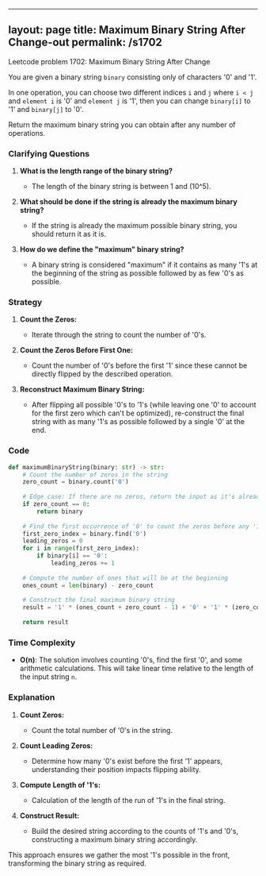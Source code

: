 
---
layout: page
title:  Maximum Binary String After Change-out
permalink: /s1702
---

Leetcode problem 1702: Maximum Binary String After Change

You are given a binary string `binary` consisting only of characters '0' and '1'. 

In one operation, you can choose two different indices `i` and `j` where `i < j` and `element i` is '0' and `element j` is '1', then you can change `binary[i]` to '1' and `binary[j]` to '0'.

Return the maximum binary string you can obtain after any number of operations.

### Clarifying Questions

1. **What is the length range of the binary string?**
   - The length of the binary string is between 1 and \(10^5\).
   
2. **What should be done if the string is already the maximum binary string?**
   - If the string is already the maximum possible binary string, you should return it as it is.
   
3. **How do we define the "maximum" binary string?**
   - A binary string is considered "maximum" if it contains as many '1's at the beginning of the string as possible followed by as few '0's as possible.

### Strategy

1. **Count the Zeros:**
   - Iterate through the string to count the number of '0's.
   
2. **Count the Zeros Before First One:**
   - Count the number of '0's before the first '1' since these cannot be directly flipped by the described operation.

3. **Reconstruct Maximum Binary String:**
   - After flipping all possible '0's to '1's (while leaving one '0' to account for the first zero which can't be optimized), re-construct the final string with as many '1's as possible followed by a single '0' at the end.

### Code

```python
def maximumBinaryString(binary: str) -> str:
    # Count the number of zeros in the string
    zero_count = binary.count('0')
    
    # Edge case: If there are no zeros, return the input as it's already maximized.
    if zero_count == 0:
        return binary
    
    # Find the first occurrence of '0' to count the zeros before any '1'
    first_zero_index = binary.find('0')
    leading_zeros = 0
    for i in range(first_zero_index):
        if binary[i] == '0':
            leading_zeros += 1
    
    # Compute the number of ones that will be at the beginning
    ones_count = len(binary) - zero_count
    
    # Construct the final maximum binary string
    result = '1' * (ones_count + zero_count - 1) + '0' + '1' * (zero_count - 1 - leading_zeros)
    
    return result
```

### Time Complexity
- **O(n)**: The solution involves counting '0's, find the first '0', and some arithmetic calculations. This will take linear time relative to the length of the input string `n`.

### Explanation

1. **Count Zeros:**
   - Count the total number of '0's in the string.
   
2. **Count Leading Zeros:**
   - Determine how many '0's exist before the first '1' appears, understanding their position impacts flipping ability.
   
3. **Compute Length of '1's:** 
   - Calculation of the length of the run of '1's in the final string.
   
4. **Construct Result:**
   - Build the desired string according to the counts of '1's and '0's, constructing a maximum binary string accordingly. 

This approach ensures we gather the most '1's possible in the front, transforming the binary string as required.